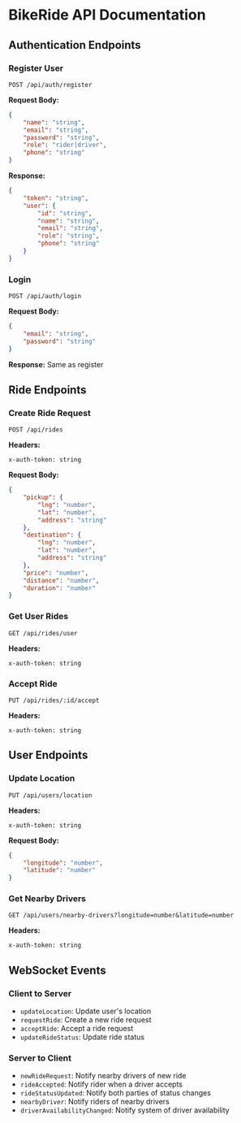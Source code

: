 # BikeRide API Documentation

## Authentication Endpoints

### Register User
```http
POST /api/auth/register
```

**Request Body:**
```json
{
    "name": "string",
    "email": "string",
    "password": "string",
    "role": "rider|driver",
    "phone": "string"
}
```

**Response:**
```json
{
    "token": "string",
    "user": {
        "id": "string",
        "name": "string",
        "email": "string",
        "role": "string",
        "phone": "string"
    }
}
```

### Login
```http
POST /api/auth/login
```

**Request Body:**
```json
{
    "email": "string",
    "password": "string"
}
```

**Response:** Same as register

## Ride Endpoints

### Create Ride Request
```http
POST /api/rides
```

**Headers:**
```
x-auth-token: string
```

**Request Body:**
```json
{
    "pickup": {
        "lng": "number",
        "lat": "number",
        "address": "string"
    },
    "destination": {
        "lng": "number",
        "lat": "number",
        "address": "string"
    },
    "price": "number",
    "distance": "number",
    "duration": "number"
}
```

### Get User Rides
```http
GET /api/rides/user
```

**Headers:**
```
x-auth-token: string
```

### Accept Ride
```http
PUT /api/rides/:id/accept
```

**Headers:**
```
x-auth-token: string
```

## User Endpoints

### Update Location
```http
PUT /api/users/location
```

**Headers:**
```
x-auth-token: string
```

**Request Body:**
```json
{
    "longitude": "number",
    "latitude": "number"
}
```

### Get Nearby Drivers
```http
GET /api/users/nearby-drivers?longitude=number&latitude=number
```

**Headers:**
```
x-auth-token: string
```

## WebSocket Events

### Client to Server
- `updateLocation`: Update user's location
- `requestRide`: Create a new ride request
- `acceptRide`: Accept a ride request
- `updateRideStatus`: Update ride status

### Server to Client
- `newRideRequest`: Notify nearby drivers of new ride
- `rideAccepted`: Notify rider when a driver accepts
- `rideStatusUpdated`: Notify both parties of status changes
- `nearbyDriver`: Notify riders of nearby drivers
- `driverAvailabilityChanged`: Notify system of driver availability
